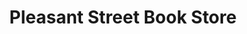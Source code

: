---
title: "Pleasant Street Book Store"
url: /woodstock/pleasant-street-book-store/
shop: Bücher
---